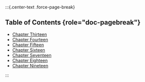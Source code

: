 :::{.center-text .force-page-break}

## Table of Contents {role="doc-pagebreak"}

* [Chapter Thirteen](#chapter-thirteen)
* [Chapter Fourteen](#chapter-fourteen)
* [Chapter Fifteen](#chapter-fifteen)
* [Chapter Sixteen](#chapter-sixteen)
* [Chapter Seventeen](#chapter-seventeen)
* [Chapter Eighteen](#chapter-eighteen)
* [Chapter Nineteen](#chapter-nineteen)

:::
